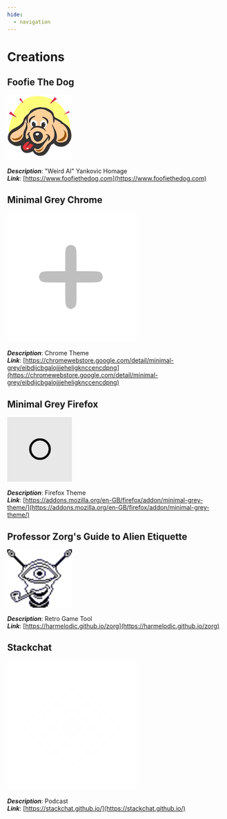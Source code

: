 ```yaml
---
hide:
  - navigation
---
```


# Creations

## Foofie The Dog

![Foofie The Dog](./assets/foofiethedog.webp)

**_Description_**: "Weird Al" Yankovic Homage  
**_Link_**: [https://www.foofiethedog.com](https://www.foofiethedog.com)

## Minimal Grey Chrome

![Minimal Grey Chrome](./assets/minimal-grey.svg)

**_Description_**: Chrome Theme  
**_Link_**: 
[https://chromewebstore.google.com/detail/minimal-grey/eibdijcbgalojjjeheligknccencdpng](https://chromewebstore.google.com/detail/minimal-grey/eibdijcbgalojjjeheligknccencdpng)

## Minimal Grey Firefox

![Minimal Grey Firefox](./assets/minimal-grey-firefox.png)

**_Description_**: Firefox Theme  
**_Link_**:
[https://addons.mozilla.org/en-GB/firefox/addon/minimal-grey-theme/](https://addons.mozilla.org/en-GB/firefox/addon/minimal-grey-theme/)

## Professor Zorg's Guide to Alien Etiquette

![Zorg](./assets/zorg.webp)

**_Description_**: Retro Game Tool  
**_Link_**: [https://harmelodic.github.io/zorg](https://harmelodic.github.io/zorg)

## Stackchat

![Stackchat](./assets/stackchat.svg)

**_Description_**: Podcast  
**_Link_**: [https://stackchat.github.io/](https://stackchat.github.io/)
